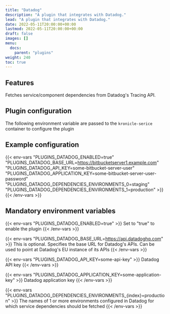 ```yaml
---
title: "Datadog"
description: "A plugin that integrates with Datadog."
lead: "A plugin that integrates with Datadog."
date: 2022-05-11T20:00:00+00:00
lastmod: 2022-05-11T20:00:00+00:00
draft: false
images: []
menu:
  docs:
    parent: "plugins"
weight: 240
toc: true
---
```


## Features


Fetches service/component dependencies from Datadog's Tracing API.


## Plugin configuration

The following environment variable are passed to the `kronicle-serice` container to configure the plugin


## Example configuration

{{< env-vars
"PLUGINS_DATADOG_ENABLED=true"
"PLUGINS_DATADOG_BASE_URL=https://bitbucketserver1.example.com"
"PLUGINS_DATADOG_API_KEY=some-bitbucket-server-user"
"PLUGINS_DATADOG_APPLICATION_KEY=some-bitbucket-server-user-password"
"PLUGINS_DATADOG_DEPENDENCIES_ENVIRONMENTS_0=staging"
"PLUGINS_DATADOG_DEPENDENCIES_ENVIRONMENTS_1=production" >}}
{{< /env-vars >}}


## Mandatory environment variables

{{< env-vars "PLUGINS_DATADOG_ENABLED=true" >}}
Set to "true" to enable the plugin
{{< /env-vars >}}

{{< env-vars "PLUGINS_DATADOG_BASE_URL=https://api.datadoghq.com" >}}
This is optional.  Specifies the base URL for Datadog's APIs.  Can be used to point at Datadog's EU instance of its APIs
{{< /env-vars >}}

{{< env-vars "PLUGINS_DATADOG_API_KEY=some-api-key" >}}
Datadog API key
{{< /env-vars >}}

{{< env-vars "PLUGINS_DATADOG_APPLICATION_KEY=some-application-key" >}}
Datadog application key
{{< /env-vars >}}

{{< env-vars "PLUGINS_DATADOG_DEPENDENCIES_ENVIRONMENTS_{index}=production" >}}
The names of 1 or more environments configured in Datadog for which service dependencies should be fetched
{{< /env-vars >}}
